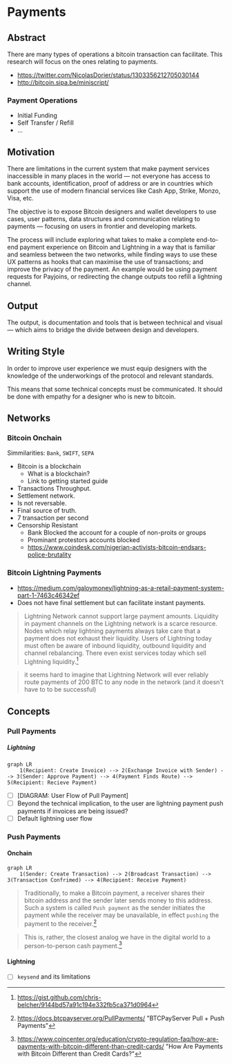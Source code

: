# Payments

## Abstract

There are many types of operations a bitcoin transaction can facilitate. This research will focus on the ones relating to payments.

- https://twitter.com/NicolasDorier/status/1303356212705030144
- http://bitcoin.sipa.be/miniscript/

### Payment Operations

- Initial Funding
- Self Transfer / Refill
- ...

## Motivation

There are limitations in the current system that make payment services inaccessible in many places in the world — not everyone has access to bank accounts, identification, proof of address or are in countries which support the use of modern financial services like Cash App, Strike, Monzo, Visa, etc.

The objective is to expose Bitcoin designers and wallet developers to use cases, user patterns, data structures and communication relating to payments — focusing on users in frontier and developing markets.

The process will include exploring what takes to make a complete end-to-end payment experience on Bitcoin and Lightning in a way that is familiar and seamless between the two networks, while finding ways to use these UX patterns as hooks that can maximise the use of transactions; and improve the privacy of the payment. An example would be using payment requests for Payjoins, or redirecting the change outputs too refill a lightning channel.

## Output

The output, is documentation and tools that is between technical and visual — which aims to bridge the divide between design and developers.

## Writing Style

In order to improve user experience we must equip designers with the knowledge of the underworkings of the protocol and relevant standards.

This means that some technical concepts must be communicated. It should be done with empathy for a designer who is new to bitcoin.

## Networks

### Bitcoin Onchain

Simmilarities: `Bank`, `SWIFT`, `SEPA`

- Bitcoin is a blockchain
  - What is a blockchain?
  - Link to getting started guide
- Transactions Throughput.
- Settlement network.
- Is not reversable.
- Final source of truth.
- 7 transaction per second
- Censorship Resistant
  - Bank Blocked the account for a couple of non-proits or groups
  - Prominant protestors accounts blocked
  - https://www.coindesk.com/nigerian-activists-bitcoin-endsars-police-brutality

### Bitcoin Lightning Payments

- https://medium.com/galoymoney/lightning-as-a-retail-payment-system-part-1-7463c46342ef
- Does not have final settlement but can facilitate instant payments.

> Lightning Network cannot support large payment amounts. Liquidity in payment channels on the Lightning network is a scarce resource. Nodes which relay lightning payments always take care that a payment does not exhaust their liquidity. Users of Lightning today must often be aware of inbound liquidity, outbound liquidity and channel rebalancing. There even exist services today which sell Lightning liquidity.[^3]

> it seems hard to imagine that Lightning Network will ever reliably route payments of 200 BTC to any node in the network (and it doesn't have to to be successful)

## Concepts

### Pull Payments

##### Lightning

```mermaid
graph LR
	1(Recipient: Create Invoice) --> 2(Exchange Invoice with Sender) --> 3(Sender: Approve Payment) --> 4(Payment Finds Route) --> 5(Recipient: Recieve Payment)
```

- [ ] [DIAGRAM: User Flow of Pull Payment]
- [ ] Beyond the technical implication, to the user are lightning payment push payments if invoices are being issued?
- [ ] Default lightning user flow

### Push Payments

#### Onchain

```mermaid
graph LR
	1(Sender: Create Transaction) --> 2(Broadcast Transaction) --> 3(Transaction Confrimed) --> 4(Recipient: Receive Payment)
```

> Traditionally, to make a Bitcoin payment, a receiver shares their bitcoin address and the sender later sends money to this address. Such a system is called `Push payment` as the sender initiates the payment while the receiver may be unavailable, in effect `pushing` the payment to the receiver.[^1]

> This is, rather, the closest analog we have in the digital world to a person-to-person cash payment.[^2]

#### Lightning

- [ ] `keysend` and its limitations

[^1]: https://docs.btcpayserver.org/PullPayments/ "BTCPayServer Pull + Push Payments"
[^2]: https://www.coincenter.org/education/crypto-regulation-faq/how-are-payments-with-bitcoin-different-than-credit-cards/ "How Are Payments with Bitcoin Different than Credit Cards?"
[^3]: https://gist.github.com/chris-belcher/9144bd57a91c194e332fb5ca371d0964